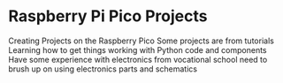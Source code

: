 # Raspberry Pi Pico Projects

Creating Projects on the Raspberry Pico
Some projects are from tutorials
Learning how to get things working with Python code and components
Have some experience with electronics from vocational school
need to brush up on using electronics parts and schematics

